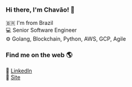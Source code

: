 ### Hi there, I'm Chavão! 👋

🇧🇷 I'm from Brazil <br />
💻 Senior Software Engineer <br />
⚙️ Golang, Blockchain, Python, AWS, GCP, Agile

### Find me on the web 🌎

💼 [LinkedIn](https://br.linkedin.com/in/chavao) <br />
🚀 [Site](https://www.chavao.net/)

<!--
**Chavao/Chavao** is a ✨ _special_ ✨ repository because its `README.md` (this file) appears on your GitHub profile.

Here are some ideas to get you started:

- 🔭 I’m currently working on ...
- 🌱 I’m currently learning ...
- 👯 I’m looking to collaborate on ...
- 🤔 I’m looking for help with ...
- 💬 Ask me about ...
- 📫 How to reach me: ...
- 😄 Pronouns: ...
- ⚡ Fun fact: ...
-->
